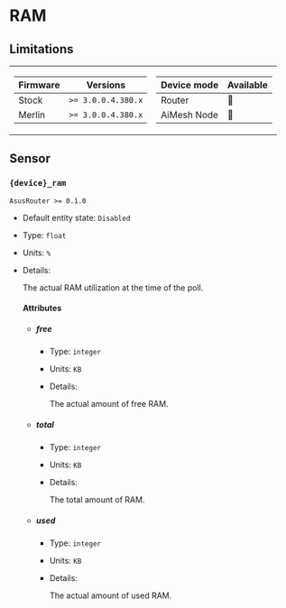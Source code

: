 # RAM

## Limitations

<table><tr><td>

|Firmware|          Versions|
|--------|------------------|
|Stock   |`>= 3.0.0.4.380.x`|
|Merlin  |`>= 3.0.0.4.380.x`|
</td><td>

|Device mode|    Available|
|-----------|-------------|
|Router     |:green_heart:|
|AiMesh Node|:green_heart:|
</td></tr></table>

## Sensor

### `{device}_ram`

`AsusRouter >= 0.1.0`

-   Default entity state: `Disabled`
-   Type: `float`
-   Units: `%`
-   Details:

    The actual RAM utilization at the time of the poll.

    #### Attributes

    -   ##### free

        -   Type: `integer`
        -   Units: `KB`
        -   Details:

            The actual amount of free RAM.

    -   ##### total

        -   Type: `integer`
        -   Units: `KB`
        -   Details:

            The total amount of RAM.

    -   ##### used

        -   Type: `integer`
        -   Units: `KB`
        -   Details:

            The actual amount of used RAM.
